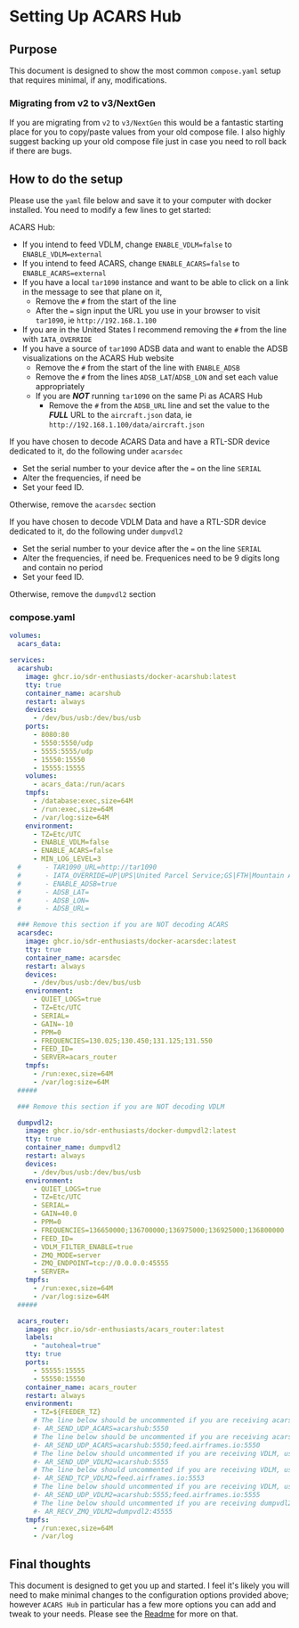 # Setting Up ACARS Hub

## Purpose

This document is designed to show the most common `compose.yaml` setup that requires minimal, if any, modifications.

### Migrating from v2 to v3/NextGen

If you are migrating from `v2` to `v3/NextGen` this would be a fantastic starting place for you to copy/paste values from your old compose file. I also highly suggest backing up your old compose file just in case you need to roll back if there are bugs.

## How to do the setup

Please use the `yaml` file below and save it to your computer with docker installed. You need to modify a few lines to get started:

ACARS Hub:

- If you intend to feed VDLM, change `ENABLE_VDLM=false` to `ENABLE_VDLM=external`
- If you intend to feed ACARS, change `ENABLE_ACARS=false` to `ENABLE_ACARS=external`
- If you have a local `tar1090` instance and want to be able to click on a link in the message to see that plane on it,
  - Remove the `#` from the start of the line
  - After the `=` sign input the URL you use in your browser to visit `tar1090`, ie `http://192.168.1.100`
- If you are in the United States I recommend removing the `#` from the line with `IATA_OVERRIDE`
- If you have a source of `tar1090` ADSB data and want to enable the ADSB visualizations on the ACARS Hub website
  - Remove the `#` from the start of the line with `ENABLE_ADSB`
  - Remove the `#` from the lines `ADSB_LAT`/`ADSB_LON` and set each value appropriately
  - If you are **_NOT_** running `tar1090` on the same Pi as ACARS Hub
    - Remove the `#` from the `ADSB_URL` line and set the value to the **_FULL_** URL to the `aircraft.json` data, ie `http://192.168.1.100/data/aircraft.json`

If you have chosen to decode ACARS Data and have a RTL-SDR device dedicated to it, do the following under `acarsdec`

- Set the serial number to your device after the `=` on the line `SERIAL`
- Alter the frequencies, if need be
- Set your feed ID.

Otherwise, remove the `acarsdec` section

If you have chosen to decode VDLM Data and have a RTL-SDR device dedicated to it, do the following under `dumpvdl2`

- Set the serial number to your device after the `=` on the line `SERIAL`
- Alter the frequencies, if need be. Frequenices need to be 9 digits long and contain no period
- Set your feed ID.

Otherwise, remove the `dumpvdl2` section

### compose.yaml

```yaml
volumes:
  acars_data:

services:
  acarshub:
    image: ghcr.io/sdr-enthusiasts/docker-acarshub:latest
    tty: true
    container_name: acarshub
    restart: always
    devices:
      - /dev/bus/usb:/dev/bus/usb
    ports:
      - 8080:80
      - 5550:5550/udp
      - 5555:5555/udp
      - 15550:15550
      - 15555:15555
    volumes:
      - acars_data:/run/acars
    tmpfs:
      - /database:exec,size=64M
      - /run:exec,size=64M
      - /var/log:size=64M
    environment:
      - TZ=Etc/UTC
      - ENABLE_VDLM=false
      - ENABLE_ACARS=false
      - MIN_LOG_LEVEL=3
  #      - TAR1090_URL=http://tar1090
  #      - IATA_OVERRIDE=UP|UPS|United Parcel Service;GS|FTH|Mountain Aviation (Foothills);GS|EJA|ExecJet
  #      - ENABLE_ADSB=true
  #      - ADSB_LAT=
  #      - ADSB_LON=
  #      - ADSB_URL=

  ### Remove this section if you are NOT decoding ACARS
  acarsdec:
    image: ghcr.io/sdr-enthusiasts/docker-acarsdec:latest
    tty: true
    container_name: acarsdec
    restart: always
    devices:
      - /dev/bus/usb:/dev/bus/usb
    environment:
      - QUIET_LOGS=true
      - TZ=Etc/UTC
      - SERIAL=
      - GAIN=-10
      - PPM=0
      - FREQUENCIES=130.025;130.450;131.125;131.550
      - FEED_ID=
      - SERVER=acars_router
    tmpfs:
      - /run:exec,size=64M
      - /var/log:size=64M
  #####

  ### Remove this section if you are NOT decoding VDLM

  dumpvdl2:
    image: ghcr.io/sdr-enthusiasts/docker-dumpvdl2:latest
    tty: true
    container_name: dumpvdl2
    restart: always
    devices:
      - /dev/bus/usb:/dev/bus/usb
    environment:
      - QUIET_LOGS=true
      - TZ=Etc/UTC
      - SERIAL=
      - GAIN=40.0
      - PPM=0
      - FREQUENCIES=136650000;136700000;136975000;136925000;136800000
      - FEED_ID=
      - VDLM_FILTER_ENABLE=true
      - ZMQ_MODE=server
      - ZMQ_ENDPOINT=tcp://0.0.0.0:45555
      - SERVER=
    tmpfs:
      - /run:exec,size=64M
      - /var/log:size=64M
  #####

  acars_router:
    image: ghcr.io/sdr-enthusiasts/acars_router:latest
    labels:
      - "autoheal=true"
    tty: true
    ports:
      - 55555:15555
      - 55550:15550
    container_name: acars_router
    restart: always
    environment:
      - TZ=${FEEDER_TZ}
      # The line below should be uncommented if you are receiving acars data from acarsdec AND do not want to feed
      #- AR_SEND_UDP_ACARS=acarshub:5550
      # The line below should be uncommented if you are receiving acars data from acarsdec AND want to feed airframes
      #- AR_SEND_UDP_ACARS=acarshub:5550;feed.airframes.io:5550
      # The line below should uncommented if you are receiving VDLM, using dumpvdl2 OR using vdlm2dec and not want to feed
      #- AR_SEND_UDP_VDLM2=acarshub:5555
      # The line below should uncommented if you are receiving VDLM, using dumpvdl2 AND want to feed airframes
      #- AR_SEND_TCP_VDLM2=feed.airframes.io:5553
      # The line below should uncommented if you are receiving VDLM, using vdlm2dec AND want to feed airframes
      #- AR_SEND_UDP_VDLM2=acarshub:5555;feed.airframes.io:5555
      # The line below should uncommented if you are receiving dumpvdl2 AND using ZMQ (recommended)
      #- AR_RECV_ZMQ_VDLM2=dumpvdl2:45555
    tmpfs:
      - /run:exec,size=64M
      - /var/log
```

## Final thoughts

This document is designed to get you up and started. I feel it's likely you will need to make minimal changes to the configuration options provided above; however `ACARS Hub` in particular has a few more options you can add and tweak to your needs. Please see the [Readme](README.md) for more on that.
